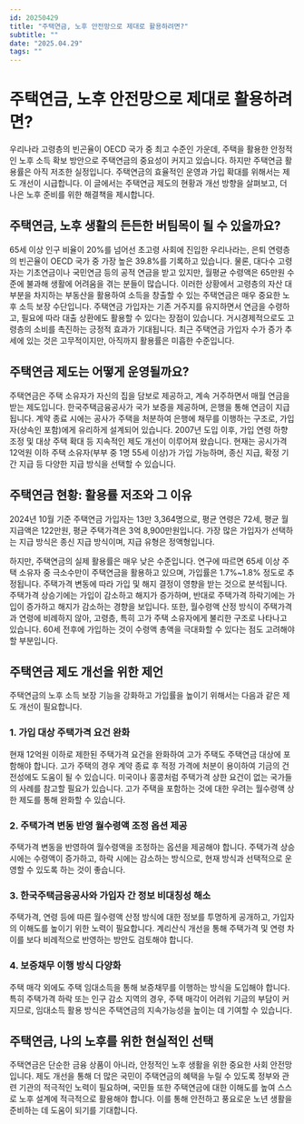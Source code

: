 ```yaml
---
id: 20250429
title: "주택연금, 노후 안전망으로 제대로 활용하려면?"
subtitle: ""
date: "2025.04.29"
tags: ""
---
```


# 주택연금, 노후 안전망으로 제대로 활용하려면?

우리나라 고령층의 빈곤율이 OECD 국가 중 최고 수준인 가운데,  주택을 활용한 안정적인 노후 소득 확보 방안으로 주택연금의 중요성이 커지고 있습니다. 하지만 주택연금 활용률은 아직 저조한 실정입니다.  주택연금의 효율적인 운영과 가입 확대를 위해서는 제도 개선이 시급합니다.  이 글에서는 주택연금 제도의 현황과 개선 방향을 살펴보고,  더 나은 노후 준비를 위한 해결책을 제시합니다.


## 주택연금, 노후 생활의 든든한 버팀목이 될 수 있을까요?

65세 이상 인구 비율이 20%를 넘어선 초고령 사회에 진입한 우리나라는,  은퇴 연령층의 빈곤율이 OECD 국가 중 가장 높은 39.8%를 기록하고 있습니다.  물론, 대다수 고령자는 기초연금이나 국민연금 등의 공적 연금을 받고 있지만, 월평균 수령액은 65만원 수준에 불과해 생활에 어려움을 겪는 분들이 많습니다.  이러한 상황에서 고령층의 자산 대부분을 차지하는 부동산을 활용하여 소득을 창출할 수 있는 주택연금은 매우 중요한 노후 소득 보장 수단입니다.  주택연금 가입자는  기존 거주지를 유지하면서 연금을 수령하고, 필요에 따라 대출 상환에도 활용할 수 있다는 장점이 있습니다.  거시경제적으로도 고령층의 소비를 촉진하는 긍정적 효과가 기대됩니다. 최근 주택연금 가입자 수가 증가 추세에 있는 것은 고무적이지만, 아직까지 활용률은 미흡한 수준입니다.


## 주택연금 제도는 어떻게 운영될까요?

주택연금은 주택 소유자가 자신의 집을 담보로 제공하고, 계속 거주하면서 매월 연금을 받는 제도입니다. 한국주택금융공사가 국가 보증을 제공하며, 은행을 통해 연금이 지급됩니다. 계약 종료 시에는 공사가 주택을 처분하여 은행에 채무를 이행하는 구조로,  가입자(상속인 포함)에게 유리하게 설계되어 있습니다.  2007년 도입 이후, 가입 연령 하향 조정 및 대상 주택 확대 등 지속적인 제도 개선이 이루어져 왔습니다.  현재는 공시가격 12억원 이하 주택 소유자(부부 중 1명 55세 이상)가 가입 가능하며, 종신 지급, 확정 기간 지급 등 다양한 지급 방식을 선택할 수 있습니다.


## 주택연금 현황: 활용률 저조와 그 이유

2024년 10월 기준 주택연금 가입자는 13만 3,364명으로, 평균 연령은 72세, 평균 월 지급액은 122만원, 평균 주택가격은 3억 8,900만원입니다.  가장 많은 가입자가 선택하는 지급 방식은 종신 지급 방식이며, 지급 유형은 정액형입니다.

하지만, 주택연금의 실제 활용률은 매우 낮은 수준입니다.  연구에 따르면 65세 이상 주택 소유자 중 극소수만이 주택연금을 활용하고 있으며, 가입률은 1.7%~1.8% 정도로 추정됩니다.  주택가격 변동에 따라 가입 및 해지 결정이 영향을 받는 것으로 분석됩니다. 주택가격 상승기에는 가입이 감소하고 해지가 증가하며, 반대로 주택가격 하락기에는 가입이 증가하고 해지가 감소하는 경향을 보입니다.  또한, 월수령액 산정 방식이 주택가격과 연령에 비례하지 않아,  고령층, 특히 고가 주택 소유자에게 불리한 구조로 나타나고 있습니다.  60세 전후에 가입하는 것이 수령액 총액을 극대화할 수 있다는 점도 고려해야 할 부분입니다.


## 주택연금 제도 개선을 위한 제언

주택연금의 노후 소득 보장 기능을 강화하고 가입률을 높이기 위해서는 다음과 같은 제도 개선이 필요합니다.

### 1. 가입 대상 주택가격 요건 완화

현재 12억원 이하로 제한된 주택가격 요건을 완화하여 고가 주택도 주택연금 대상에 포함해야 합니다.  고가 주택의 경우 계약 종료 후 적정 가격에 처분이 용이하여 기금의 건전성에도 도움이 될 수 있습니다.  미국이나 홍콩처럼 주택가격 상한 요건이 없는 국가들의 사례를 참고할 필요가 있습니다.  고가 주택을 포함하는 것에 대한 우려는 월수령액 상한 제도를 통해 완화할 수 있습니다.

### 2. 주택가격 변동 반영 월수령액 조정 옵션 제공

주택가격 변동을 반영하여 월수령액을 조정하는 옵션을 제공해야 합니다.  주택가격 상승 시에는 수령액이 증가하고, 하락 시에는 감소하는 방식으로,  현재 방식과 선택적으로 운영할 수 있도록 하는 것이 좋습니다.

### 3. 한국주택금융공사와 가입자 간 정보 비대칭성 해소

주택가격, 연령 등에 따른 월수령액 산정 방식에 대한 정보를 투명하게 공개하고,  가입자의 이해도를 높이기 위한 노력이 필요합니다.  계리산식 개선을 통해 주택가격 및 연령 차이를 보다 비례적으로 반영하는 방안도 검토해야 합니다.

### 4. 보증채무 이행 방식 다양화

주택 매각 외에도 주택 임대소득을 통해 보증채무를 이행하는 방식을 도입해야 합니다.  특히 주택가격 하락 또는 인구 감소 지역의 경우,  주택 매각이 어려워 기금의 부담이 커지므로,  임대소득 활용 방식은 주택연금의 지속가능성을 높이는 데 기여할 수 있습니다.


## 주택연금, 나의 노후를 위한 현실적인 선택

주택연금은 단순한 금융 상품이 아니라, 안정적인 노후 생활을 위한 중요한 사회 안전망입니다.  제도 개선을 통해 더 많은 국민이 주택연금의 혜택을 누릴 수 있도록 정부와 관련 기관의 적극적인 노력이 필요하며,  국민들 또한 주택연금에 대한 이해도를 높여  스스로 노후 설계에 적극적으로 활용해야 합니다.  이를 통해 안전하고 풍요로운 노년 생활을 준비하는 데 도움이 되기를 기대합니다.
